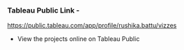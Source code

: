 ### **Tableau Public Link -** 

https://public.tableau.com/app/profile/rushika.battu/vizzes
- View the projects online on Tableau Public
